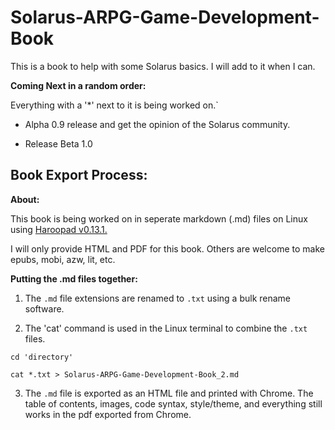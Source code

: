 # Solarus-ARPG-Game-Development-Book
This is a book to help with some Solarus basics. I will add to it when I can.

**Coming Next in a random order:**

Everything with a '*' next to it is being worked on.`

- Alpha 0.9 release and get the opinion of the Solarus community.

- Release Beta 1.0

## Book Export Process:

**About:**

This book is being worked on in seperate markdown (.md) files on Linux using [Haroopad v0.13.1.](http://pad.haroopress.com/user.html)

I will only provide HTML and PDF for this book. Others are welcome to make epubs, mobi, azw, lit, etc.

**Putting the .md files together:**

1. The `.md` file extensions are renamed to `.txt` using a bulk rename software. 

2. The 'cat' command is used in the Linux terminal to combine the `.txt` files.

`cd 'directory'`

`cat *.txt > Solarus-ARPG-Game-Development-Book_2.md`

3. The `.md` file is exported as an HTML file and printed with Chrome. The table of contents, images, code syntax, style/theme, and everything still works in the pdf exported from Chrome.

